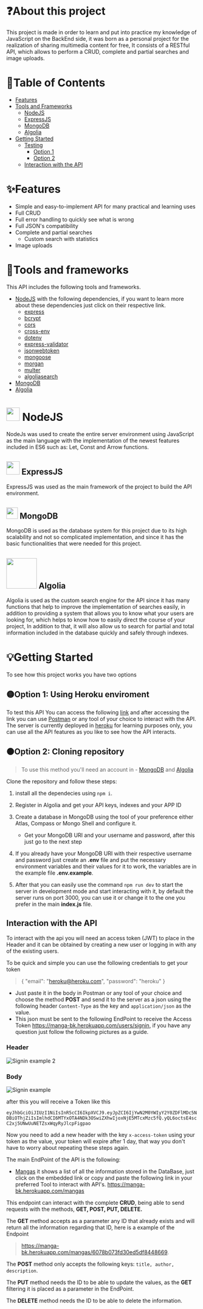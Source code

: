 # ❓About this project 

This project is made in order to learn and put into practice my knowledge of JavaScript on the BackEnd side, it was born as a personal project for the realization of sharing multimedia content for free, It consists of a RESTful API, which allows to perform a CRUD, complete and partial searches and image uploads.

# 📑Table of Contents
- [Features](#features)
- [Tools and Frameworks](#tools-and-frameworks)  
   - [NodeJS](#-nodejs)
   - [ExpressJS](#-expressjs)
   - [MongoDB](#-mongodb)
   - [Algolia](#-algolia)
- [Getting Started](#getting-started)
   - [Testing](#getting-started)
      - [Option 1](#option-1-using-heroku-enviroment)
      - [Option 2](#option-2-cloning-repository)
   - [Interaction with the API](#interaction-with-the-api)


# ✨Features
- Simple and easy-to-implement API for many practical and learning uses
- Full CRUD
- Full error handling to quickly see what is wrong
- Full JSON's compatibility
- Complete and partial searches
  - Custom search with statistics
- Image uploads


# 🧰Tools and frameworks
This API includes the following tools and frameworks.

- [NodeJS](https://nodejs.org/en/) with the following dependencies, if you want to learn more about these dependencies just click on their respective link.
  - [express](https://www.npmjs.com/package/express)
  - [bcrypt](https://www.npmjs.com/package/bcrypt)
  - [cors](https://www.npmjs.com/package/cors)
  - [cross-env](https://www.npmjs.com/package/cross-env)
  - [dotenv](https://www.npmjs.com/package/dotenv)
  - [express-validator](https://www.npmjs.com/package/express-validator)
  - [jsonwebtoken](https://www.npmjs.com/package/jsonwebtoken)
  - [mongoose](https://www.npmjs.com/package/mongoose)
  - [morgan](https://www.npmjs.com/package/morgan)
  - [multer](https://www.npmjs.com/package/multer)
  - [algoliasearch](https://www.npmjs.com/package/algoliasearch)
- [MongoDB](https://www.mongodb.com/)
- [Algolia](https://www.algolia.com/)

# <img src="https://emojis.slackmojis.com/emojis/images/1487369371/1776/nodejs.png?1487369371"  width="35"> NodeJS
NodeJs was used to create the entire server environment using JavaScript as the main language with the implementation of the newest features included in ES6 such as: Let, Const and Arrow functions.

## <img src="https://emojis.slackmojis.com/emojis/images/1487369371/1776/nodejs.png?1487369371"  width="35"> ExpressJS
ExpressJS was used as the main framework of the project to build the API environment.

## <img src="https://img.icons8.com/color/452/mongodb.png"  width="30"> MongoDB
MongoDB is used as the database system for this project due to its high scalability and not so complicated implementation, and since it has the basic functionalities that were needed for this project.

## <img src="https://github.algolia.com/assets/logo-algolia-22a6301916f308bf4f78b8b159b12716.svg" width="80"> Algolia 
Algolia is used as the custom search engine for the API since it has many functions that help to improve the implementation of searches easily, in addition to providing a system that allows you to know what your users are looking for, which helps to know how to easily direct the course of your project, In addition to that, it will also allow us to search for partial and total information included in the database quickly and safely through indexes.

# 💡Getting Started 
To see how this project works you have two options

## 🟡Option 1: Using Heroku enviroment
To test this API You can access the following [link](https://manga-bk.herokuapp.com/) and after accessing the link you can use [Postman](https://www.postman.com/) or any tool of your choice to interact with the API.                                                                                                                                                             
The server is currently deployed in [heroku](https://www.heroku.com/) for learning purposes only, you can use all the API features as you like to see how the API interacts.

## 🟠Option 2: Cloning repository
>To use this method you'll need an account in - [MongoDB](https://www.mongodb.com/) and [Algolia](https://www.algolia.com/)

Clone the repository and follow these steps:

1. install all the dependecies using `npm i`.

2. Register in Algolia and get your API keys, indexes and your APP ID

2. Create a database in MongoDB using the tool of your preference either Atlas, Compass or Mongo Shell and configure it.
   - Get your MongoDB URI and your username and password, after this just go to the next step
 
3. If you already have your MongoDB URI with their respective username and password just create an **.env** file and put the necessary environment variables and their values for it to work, the variables are in the example file **.env.example**.

4. After that you can easily use the command `npm run dev` to start the server in development mode and start interacting with it, by default the server runs on port 3000, you can use it or change it to the one you prefer in the main **index.js** file.

## Interaction with the API

To interact with the api you will need an access token (JWT) to place in the Header and it can be obtained by creating a new user or logging in with any of the existing users.

To be quick and simple you can use the following credentials to get your token 
>{
    "email": "heroku@heroku.com",
    "password": "heroku"
}

  - Just paste it in the body in Postman or any tool of your choice and choose the method **POST** and send it to the server as a json using the following header `Content-Type` as the key and `application/json` as the value.
  - This json must be sent to the following EndPoint to receive the Access Token https://manga-bk.herokuapp.com/users/signin, if you have any question just follow the following pictures as a guide.

### Header
![Signin example 2](https://user-images.githubusercontent.com/29514668/118193890-c0c96080-b448-11eb-9635-672201687de3.png)

### Body
![Signin example](https://user-images.githubusercontent.com/29514668/118193546-2b2dd100-b448-11eb-8efe-895e8b40d7a1.png)

after this you will receive a Token like this

`eyJhbGciOiJIUzI1NiIsInR5cCI6IkpXVCJ9.eyJpZCI6IjYwN2M0YWIyY2Y0ZDFlMDc5NDBiOThjZiIsImlhdCI6MTYxOTA4NDk3OSwiZXhwIjoxNjE5MTcxMzc5fQ.yQL6octsE4scC2xj5UNwUuNETZsxWqyRyJlcpFigpao`

Now you need to add a new header with the key `x-access-token` using your token as the value, your token will expire after 1 day, that way you don't have to worry about repeating these steps again.

The main EndPoint of the API is the following:

- [Mangas](https://manga-bk.herokuapp.com/mangas) it shows a list of all the information stored in the DataBase, just click on the embedded link or copy and paste the following link in your preferred Tool to interact with API's. https://manga-bk.herokuapp.com/mangas

This endpoint can interact with the complete **CRUD**, being able to send requests with the methods, **GET, POST, PUT, DELETE.**

The **GET** method accepts as a parameter any ID that already exists and will return all the information regarding that ID, here is a example of the Endpoint
>https://manga-bk.herokuapp.com/mangas/6078b073fd30ed5df8448669.

The **POST** method only accepts the following keys: `title, author, description`.

The **PUT** method needs the ID to be able to update the values, as the **GET** filtering it is placed as a parameter in the EndPoint.

The **DELETE** method needs the ID to be able to delete the information.

